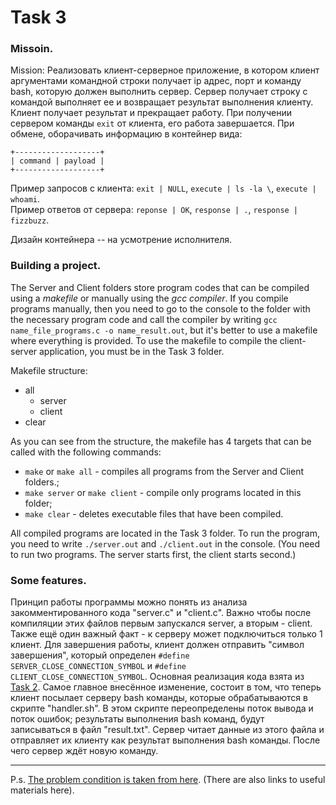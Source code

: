 # Task 3

### Missoin.
Mission: Реализовать клиент-серверное приложение, в котором клиент аргументами командной строки получает ip адрес, порт и команду bash, которую должен выполнить сервер. Сервер получает строку с командой выполняет ее и возвращает результат выполнения клиенту. Клиент получает результат и прекращает работу. При получении сервером команды `exit` от клиента, его работа завершается. При обмене, оборачивать информацию в контейнер вида:
```
+-------------------+
| command | payload |
+-------------------+
```
Пример запросов с клиента: `exit | NULL`, `execute | ls -la \`, `execute | whoami`.  
Пример ответов от сервера: `reponse | OK`, `response | .`, `response | fizzbuzz`.  

Дизайн контейнера -- на усмотрение исполнителя.

### Building a project.

The Server and Client folders store program codes that can be compiled using a _makefile_ or manually using the _gcc compiler_. If you compile programs manually, then you need to go to the console to the folder with the necessary program code and call the compiler by writing `gcc name_file_programs.c -o name_result.out`, but it's better to use a makefile where everything is provided. To use the makefile to compile the client-server application, you must be in the Task 3 folder.

Makefile structure:
+ all
    + server
    + client
+ clear

As you can see from the structure, the makefile has 4 targets that can be called with the following commands:
+ `make` or `make all` - compiles all programs from the Server and Client folders.;
+ `make server` or `make client` - compile only programs located in this folder;
+ `make clear` - deletes executable files that have been compiled.

All compiled programs are located in the Task 3 folder. To run the program, you need to write `./server.out` and `./client.out` in the console. (You need to run two programs. The server starts first, the client starts second.)  

### Some features.

Принцип работы программы можно понять из анализа закомментированного кода "server.c" и "client.c". Важно чтобы после компиляции этих файлов первым запускался server, а вторым - client. Также ещё один важный факт - к серверу может подключиться только 1 клиент. Для завершения работы, клиент должен отправить "символ завершения", который определен `#define SERVER_CLOSE_CONNECTION_SYMBOL` и `#define CLIENT_CLOSE_CONNECTION_SYMBOL`. Основная реализация кода взята из [Task 2](../Task%202/). Самое главное внесённое изменение, состоит в том, что теперь клиент посылает серверу bash команды, которые обрабатываются в скрипте "handler.sh". В этом скрипте переопределены поток вывода и поток ошибок; результаты выполнения bash команд, будут записываться в файл "result.txt". Сервер читает данные из этого файла и отправляет их клиенту как результат выполнения bash команды. После чего сервер ждёт новую команду.  

___
P.s. [The problem condition is taken from here](https://github.com/rtu-os/ktso-0x-20/tree/main/task03). (There are also links to useful materials here).